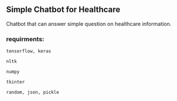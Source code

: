 ## Simple Chatbot for Healthcare 

Chatbot that can answer simple question on healthcare information.

### requirments:

    tensorflow, keras 

    nltk

    numpy

    tkinter 

    random, json, pickle
